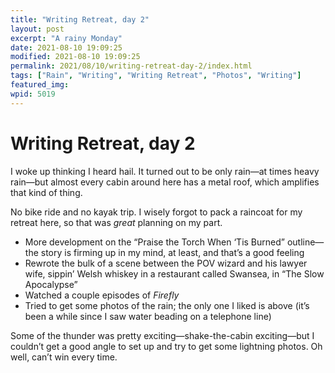 ```yaml
---
title: "Writing Retreat, day 2"
layout: post
excerpt: "A rainy Monday"
date: 2021-08-10 19:09:25
modified: 2021-08-10 19:09:25
permalink: 2021/08/10/writing-retreat-day-2/index.html
tags: ["Rain", "Writing", "Writing Retreat", "Photos", "Writing"]
featured_img: 
wpid: 5019
---
```


# Writing Retreat, day 2

I woke up thinking I heard hail. It turned out to be only rain—at times heavy rain—but almost every cabin around here has a metal roof, which amplifies that kind of thing.

No bike ride and no kayak trip. I wisely forgot to pack a raincoat for my retreat here, so that was *great* planning on my part.

- More development on the “Praise the Torch When ‘Tis Burned” outline—the story is firming up in my mind, at least, and that’s a good feeling
- Rewrote the bulk of a scene between the POV wizard and his lawyer wife, sippin’ Welsh whiskey in a restaurant called Swansea, in “The Slow Apocalypse”
- Watched a couple episodes of *Firefly*
- Tried to get some photos of the rain; the only one I liked is above (it’s been a while since I saw water beading on a telephone line)

Some of the thunder was pretty exciting—shake-the-cabin exciting—but I couldn’t get a good angle to set up and try to get some lightning photos. Oh well, can’t win every time.